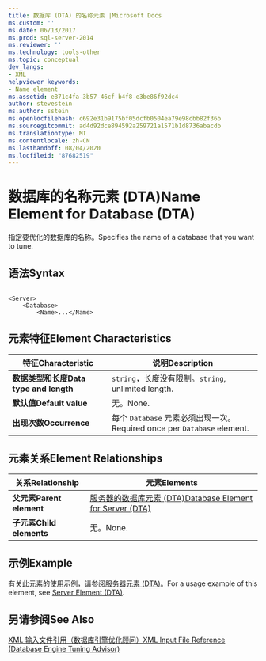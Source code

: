 ```yaml
---
title: 数据库 (DTA) 的名称元素 |Microsoft Docs
ms.custom: ''
ms.date: 06/13/2017
ms.prod: sql-server-2014
ms.reviewer: ''
ms.technology: tools-other
ms.topic: conceptual
dev_langs:
- XML
helpviewer_keywords:
- Name element
ms.assetid: e871c4fa-3b57-46cf-b4f8-e3be86f92dc4
author: stevestein
ms.author: sstein
ms.openlocfilehash: c692e31b9175bf05dcfb0504ea79e98cbb82f36b
ms.sourcegitcommit: ad4d92dce894592a259721a1571b1d8736abacdb
ms.translationtype: MT
ms.contentlocale: zh-CN
ms.lasthandoff: 08/04/2020
ms.locfileid: "87682519"
---
```

# <a name="name-element-for-database-dta"></a><span data-ttu-id="508d0-102">数据库的名称元素 (DTA)</span><span class="sxs-lookup"><span data-stu-id="508d0-102">Name Element for Database (DTA)</span></span>
  <span data-ttu-id="508d0-103">指定要优化的数据库的名称。</span><span class="sxs-lookup"><span data-stu-id="508d0-103">Specifies the name of a database that you want to tune.</span></span>  
  
## <a name="syntax"></a><span data-ttu-id="508d0-104">语法</span><span class="sxs-lookup"><span data-stu-id="508d0-104">Syntax</span></span>  
  
```  
  
<Server>  
    <Database>  
        <Name>...</Name>  
```  
  
## <a name="element-characteristics"></a><span data-ttu-id="508d0-105">元素特征</span><span class="sxs-lookup"><span data-stu-id="508d0-105">Element Characteristics</span></span>  
  
|<span data-ttu-id="508d0-106">特征</span><span class="sxs-lookup"><span data-stu-id="508d0-106">Characteristic</span></span>|<span data-ttu-id="508d0-107">说明</span><span class="sxs-lookup"><span data-stu-id="508d0-107">Description</span></span>|  
|--------------------|-----------------|  
|<span data-ttu-id="508d0-108">**数据类型和长度**</span><span class="sxs-lookup"><span data-stu-id="508d0-108">**Data type and length**</span></span>|<span data-ttu-id="508d0-109">`string`，长度没有限制。</span><span class="sxs-lookup"><span data-stu-id="508d0-109">`string`, unlimited length.</span></span>|  
|<span data-ttu-id="508d0-110">**默认值**</span><span class="sxs-lookup"><span data-stu-id="508d0-110">**Default value**</span></span>|<span data-ttu-id="508d0-111">无。</span><span class="sxs-lookup"><span data-stu-id="508d0-111">None.</span></span>|  
|<span data-ttu-id="508d0-112">**出现次数**</span><span class="sxs-lookup"><span data-stu-id="508d0-112">**Occurrence**</span></span>|<span data-ttu-id="508d0-113">每个 `Database` 元素必须出现一次。</span><span class="sxs-lookup"><span data-stu-id="508d0-113">Required once per `Database` element.</span></span>|  
  
## <a name="element-relationships"></a><span data-ttu-id="508d0-114">元素关系</span><span class="sxs-lookup"><span data-stu-id="508d0-114">Element Relationships</span></span>  
  
|<span data-ttu-id="508d0-115">关系</span><span class="sxs-lookup"><span data-stu-id="508d0-115">Relationship</span></span>|<span data-ttu-id="508d0-116">元素</span><span class="sxs-lookup"><span data-stu-id="508d0-116">Elements</span></span>|  
|------------------|--------------|  
|<span data-ttu-id="508d0-117">**父元素**</span><span class="sxs-lookup"><span data-stu-id="508d0-117">**Parent element**</span></span>|[<span data-ttu-id="508d0-118">服务器的数据库元素 (DTA)</span><span class="sxs-lookup"><span data-stu-id="508d0-118">Database Element for Server &#40;DTA&#41;</span></span>](database-element-for-server-dta.md)|  
|<span data-ttu-id="508d0-119">**子元素**</span><span class="sxs-lookup"><span data-stu-id="508d0-119">**Child elements**</span></span>|<span data-ttu-id="508d0-120">无。</span><span class="sxs-lookup"><span data-stu-id="508d0-120">None.</span></span>|  
  
## <a name="example"></a><span data-ttu-id="508d0-121">示例</span><span class="sxs-lookup"><span data-stu-id="508d0-121">Example</span></span>  
 <span data-ttu-id="508d0-122">有关此元素的使用示例，请参阅[服务器元素 (DTA)](server-element-dta.md)。</span><span class="sxs-lookup"><span data-stu-id="508d0-122">For a usage example of this element, see [Server Element &#40;DTA&#41;](server-element-dta.md).</span></span>  
  
## <a name="see-also"></a><span data-ttu-id="508d0-123">另请参阅</span><span class="sxs-lookup"><span data-stu-id="508d0-123">See Also</span></span>  
 [<span data-ttu-id="508d0-124">XML 输入文件引用（数据库引擎优化顾问）</span><span class="sxs-lookup"><span data-stu-id="508d0-124">XML Input File Reference &#40;Database Engine Tuning Advisor&#41;</span></span>](xml-input-file-reference-database-engine-tuning-advisor.md)  
  
  
